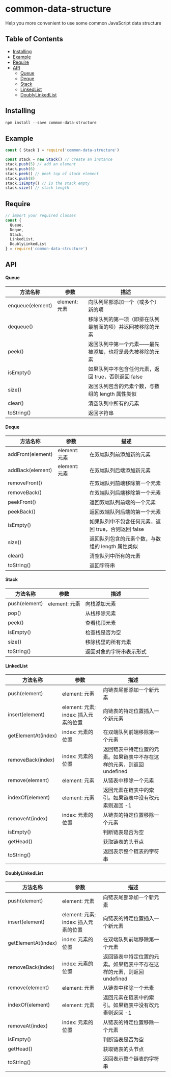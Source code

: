 # common-data-structure

Help you more convenient to use some common JavaScript data structure

## Table of Contents

- [Installing](#installing)
- [Example](#example)
- [Require](#require)
- [API](#api)
  + [Queue](#queue)
  + [Deque](#deque)
  + [Stack](#stack)
  + [LinkedList](#linkedlist)
  + [DoublyLinkedList](#doublylinkedlist)

## Installing

``` javascript
npm install --save common-data-structure
```

## Example

``` javascript
const { Stack } = require('common-data-structure')

const stack = new Stack() // create an instance
stack.push(5) // add an element
stack.push(6)
stack.peek() // peek top of stack element
stack.push(8)
stack.isEmpty() // Is the stack empty
stack.size() // stack length
```

## Require

``` javascript
// import your required classes
const {
  Queue,
  Deque,
  Stack,
  LinkedList,
  DoublyLinkedList
} = require('common-data-structure')
```

## API

#### Queue

| 方法名称 | 参数 | 描述 |
| --- | --- | --- |
| enqueue(element) | element: 元素 | 向队列尾部添加一个（或多个）新的项 |
| dequeue() |  | 移除队列的第一项（即排在队列最前面的项）并返回被移除的元素 |
| peek() |  | 返回队列中第一个元素——最先被添加，也将是最先被移除的元素 |
| isEmpty() |  | 如果队列中不包含任何元素，返回 true，否则返回 false |
| size() |  | 返回队列包含的元素个数，与数组的 length 属性类似 |
| clear() |  | 清空队列中所有的元素 |
| toString() |  | 返回字符串 |

#### Deque

| 方法名称 | 参数 | 描述 |
| --- | --- | --- |
| addFront(element) | element: 元素 | 在双端队列前添加新的元素 |
| addBack(element) | element: 元素 | 在双端队列后端添加新元素 |
| removeFront() |  | 在双端队列前端移除第一个元素 |
| removeBack() |  | 在双端队列后端移除第一个元素 |
| peekFront() |  | 返回双端队列前端的一个元素 |
| peekBack() |  | 返回双端队列后端的第一个元素 |
| isEmpty() |  | 如果队列中不包含任何元素，返回 true，否则返回 false |
| size() | | 返回队列包含的元素个数，与数组的 length 属性类似 |
| clear() | | 清空队列中所有的元素 |
| toString() | | 返回字符串 |

####  Stack

| 方法名称 | 参数 | 描述 |
| --- | --- | --- |
| push(element) | element: 元素 | 向栈添加元素 |
| pop() |  | 从栈移除元素 |
| peek() |  | 查看栈顶元素 |
| isEmpty() |  | 检查栈是否为空 |
| size() |  | 移除栈里的所有元素 |
| toString() |  | 返回对象的字符串表示形式 |

#### LinkedList

| 方法名称 | 参数 | 描述 |
| --- | --- | --- |
| push(element) | element: 元素 | 向链表尾部添加一个新元素 |
| insert(element) | element: 元素; index: 插入元素的位置 | 向链表的特定位置插入一个新元素 |
| getElementAt(index) | index: 元素的位置 | 在双端队列前端移除第一个元素 |
| removeBack(index) | index: 元素的位置 | 返回链表中特定位置的元素。如果链表中不存在这样的元素，则返回 undefined |
| remove(element) | element: 元素 | 从链表中移除一个元素 |
| indexOf(element) | element: 元素 | 返回元素在链表中的索引。如果链表中没有改元素则返回 -1 |
| removeAt(index) | index: 元素的位置 | 从链表的特定位置移除一个元素 |
| isEmpty() | | 判断链表是否为空 |
| getHead() | | 获取链表的头节点 |
| toString() | | 返回表示整个链表的字符串 |

#### DoublyLinkedList

| 方法名称 | 参数 | 描述 |
| --- | --- | --- |
| push(element) | element: 元素 | 向链表尾部添加一个新元素 |
| insert(element) | element: 元素; index: 插入元素的位置 | 向链表的特定位置插入一个新元素 |
| getElementAt(index) | index: 元素的位置 | 在双端队列前端移除第一个元素 |
| removeBack(index) | index: 元素的位置 | 返回链表中特定位置的元素。如果链表中不存在这样的元素，则返回 undefined |
| remove(element) | element: 元素 | 从链表中移除一个元素 |
| indexOf(element) | element: 元素 | 返回元素在链表中的索引。如果链表中没有改元素则返回 -1 |
| removeAt(index) | index: 元素的位置 | 从链表的特定位置移除一个元素 |
| isEmpty() | | 判断链表是否为空 |
| getHead() | | 获取链表的头节点 |
| toString() | | 返回表示整个链表的字符串 |